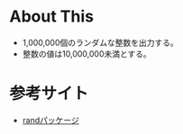  # About This

 * 1,000,000個のランダムな整数を出力する。
 * 整数の値は10,000,000未満とする。

 # 参考サイト
 * [randパッケージ](http://golang.jp/pkg/rand)